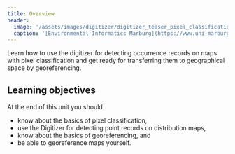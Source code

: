 ```yaml
---
title: Overview
header:
  image: '/assets/images/digitizer/digitizer_teaser_pixel_classification.png'
  caption: '[Environmental Informatics Marburg](https://www.uni-marburg.de/en/fb19/disciplines/physisch/environmentalinformatics){:target="_blank"}'
---
```


Learn how to use the digitizer for detecting occurrence records on maps with pixel classification and get ready for transferring them to geographical space by georeferencing.
<!--more-->


## Learning objectives
At the end of this unit you should 
* know about the basics of pixel classification,
* use the Digitizer for detecting point records on distribution maps,
* know about the basics of georeferencing, and
* be able to georeference maps yourself.


